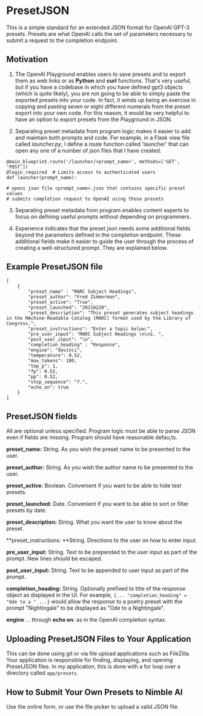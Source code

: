 # PresetJSON

This is a simple standard for an extended JSON format for OpenAI GPT-3 presets. Presets are what OpenAI calls the set of parameters necessary to submit a request to the completion endpoint. 

## Motivation

 1. The OpenAI Playground enables users to save presets and to export them as web links or as **Python** and **curl** functions.  That's very useful, but if you have a codebase in which you have defined gpt3 objects (which is quite likely), you are not going to be able to simply paste the exported presets into your code. In fact, it winds up being an exercise in copying and pasting seven or eight different numerals from the preset export into your own code.  For this reason, it would be very helpful to have an option to export presets from the Playground in JSON.
   
 2. Separating preset metadata from program logic makes it easier to add and maintain both prompts and code.  For example, in a Flask view file called *launcher.py*, I define a route function called 'launcher' that can open any one of a number of json files that I have created.

```
@main_blueprint.route('/launcher/<prompt_name>', methods=['GET', 'POST'])
@login_required  # Limits access to authenticated users
def launcher(prompt_name):

# opens json file <prompt_name>.json that contains specific preset values
# submits completion request to OpenAI using those presets

```

3. Separating preset metadata from program  enables content experts to focus on defining useful prompts without depending on programmers.

4. Experience indicates that the preset json needs some additional fields beyond the parameters defined in the completion endpoint.  These additional fields make it easier to guide the user through the process of creating a well-structured prompt.  They are explained below.


## Example PresetJSON file
```
[
    {
        "preset_name" : "MARC Subject Headings",
        "preset_author": "Fred Zimmerman",
        "preset_active": "True",
        "preset_launched": "20210220",
        "preset_description": "This preset generates subject headings in the MAchine-Readable Catalog (MARC) format used by the Library of Congress.",
        "preset_instructions": "Enter a topic below:",
        "pre_user_input": "MARC Subject Headings \n\n1. ",
        "post_user_input": "\n", 
        "completion_heading" : "Response",
        "engine": "davinci",
        "temperature": 0.52,
        "max_tokens": 100,
        "top_p": 1,
        "fp": 0.52,
        "pp": 0.52,
        "stop_sequence": "7.",
        "echo_on": true
    }
]

```
## PresetJSON fields

All are optional unless specified.  Program logic must be able to parse JSON even if fields are missing. Program should have reasonable defau,ts.

**preset_name:** String.  As you wish the preset name to be presented to the user.

**preset_author:** String.  As you wish the author name to be presented to the user.

**preset_active:** Boolean.  Convenient if you want to be able to hide test presets.

**preset_launched:** Date.  Convenient if you want to be able to sort or filter presets by date.

**preset_description:** String.  What you want the user to know about the preset.

**preset_instructions: **String. Directions to the user on how to enter input.

**pre_user_input:** String.  Text to be prepended to the user input as part of the prompt.  New lines should be escaped.

**post_user_input:** String. Text to be appended to user input as part of the prompt.

**completion_heading:** String.  Optionally prefixed to title of the response object as displayed in the UI.  For example, `{... "completion_heading" = "Ode to a " ...}` would allow the response to a poetry preset with the prompt "Nightingale" to be displayed  as "Ode to a Nightingale".

**engine** ... through **echo on**: as in the OpenAI completion syntax.

## Uploading PresetJSON Files to Your Application

This can be done using git or via file upload applications such as FileZilla.  Your application is responsible for finding, displaying, and opening PresetJSON files.  In my application, this is done with a for loop over a directory called `app/presets`.

## How to Submit Your Own Presets to Nimble AI

Use the online form, or use the file picker to upload a valid JSON file

